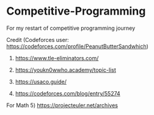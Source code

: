# Competitive-Programming
For my restart of competitive programming journey

Credit (Codeforces user: https://codeforces.com/profile/PeanutButterSandwhich)

1) https://www.tle-eliminators.com/

2) https://youkn0wwho.academy/topic-list

3) https://usaco.guide/

4) https://codeforces.com/blog/entry/55274

For Math 5) https://projecteuler.net/archives
